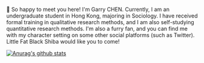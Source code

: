 👋 So happy to meet you here!
I'm Garry CHEN. Currently, I am an undergraduate student in Hong Kong, majoring in Sociology.
I have received formal training in qualitative research methods, and I am also self-studying quantitative research methods.
I'm also a furry fan, and you can find me with my character setting on some other social platforms (such as Twitter). Little Fat Black Shiba would like you to come!

[![Anurag's github stats](https://github-readme-stats.vercel.app/api?garrychan03=anuraghazra)](https://github.com/garrychan03/github-readme-stats)

<!---
garrychan03/garrychan03 is a ✨ special ✨ repository because its `README.md` (this file) appears on your GitHub profile.
You can click the Preview link to take a look at your changes.
--->
